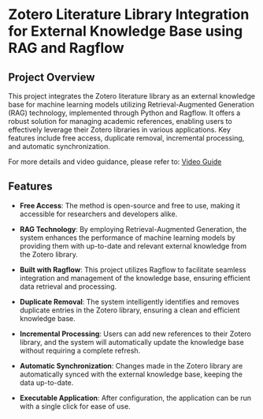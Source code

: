 # Zotero Literature Library Integration for External Knowledge Base using RAG and Ragflow

## Project Overview

This project integrates the Zotero literature library as an external knowledge base for machine learning models utilizing Retrieval-Augmented Generation (RAG) technology, implemented through Python and Ragflow. It offers a robust solution for managing academic references, enabling users to effectively leverage their Zotero libraries in various applications. Key features include free access, duplicate removal, incremental processing, and automatic synchronization.

For more details and video guidance, please refer to: [Video Guide](https://www.bilibili.com/video/BV1ntAaeRETC/?spm_id_from=333.1387.homepage.video_card.click&vd_source=baada489582bbf847a6a36dd00fff036)

## Features

- **Free Access**: The method is open-source and free to use, making it accessible for researchers and developers alike.

- **RAG Technology**: By employing Retrieval-Augmented Generation, the system enhances the performance of machine learning models by providing them with up-to-date and relevant external knowledge from the Zotero library.

- **Built with Ragflow**: This project utilizes Ragflow to facilitate seamless integration and management of the knowledge base, ensuring efficient data retrieval and processing.

- **Duplicate Removal**: The system intelligently identifies and removes duplicate entries in the Zotero library, ensuring a clean and efficient knowledge base.

- **Incremental Processing**: Users can add new references to their Zotero library, and the system will automatically update the knowledge base without requiring a complete refresh.

- **Automatic Synchronization**: Changes made in the Zotero library are automatically synced with the external knowledge base, keeping the data up-to-date.

- **Executable Application**: After configuration, the application can be run with a single click for ease of use.
